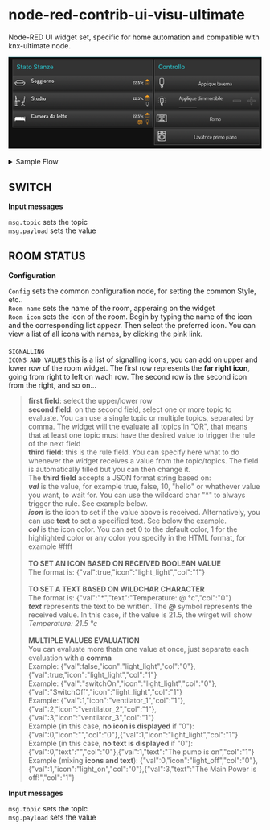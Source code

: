 # node-red-contrib-ui-visu-ultimate
 Node-RED UI widget set, specific for home automation and compatible with knx-ultimate node.

 ![Sample](img/pic.png)

<details><summary>Sample Flow</summary>
```
[{"id":"acc3bef0.8f645","type":"ui_ui-visuultimateswitch","z":"9c6f1052.3730b8","server":"f52e105f.720858","group":"b5fb6823.1a4258","order":3,"width":0,"height":0,"name":"Applique taverna","iconOn":"light_light","control":"0/1/2","controlPERCENT":"","status":"","statusPERCENT":"","x":510,"y":440,"wires":[[]]},{"id":"5049f919.61f1d8","type":"ui_ui-visuultimateswitch","z":"9c6f1052.3730b8","server":"f52e105f.720858","group":"b5fb6823.1a4258","order":4,"width":0,"height":0,"name":"Applique dimmerabile","iconOn":"light_light_dim_00","control":"0/0/11","controlPERCENT":"0/0/1","status":"","statusPERCENT":"","x":510,"y":480,"wires":[[]]},{"id":"af51840d.a82d08","type":"ui_ui-visuultimateswitch","z":"9c6f1052.3730b8","server":"f52e105f.720858","group":"b5fb6823.1a4258","order":5,"width":0,"height":0,"name":"Forno","iconOn":"scene_baking_oven","control":"3/0/1","controlPERCENT":"","status":"","statusPERCENT":"","x":460,"y":520,"wires":[[]]},{"id":"cc90f710.36a038","type":"ui_ui-visuultimateswitch","z":"9c6f1052.3730b8","server":"f52e105f.720858","group":"b5fb6823.1a4258","order":6,"width":0,"height":0,"name":"Lavatrice primo piano","iconOn":"scene_washing_machine","control":"3/0/3","controlPERCENT":"","status":"","statusPERCENT":"","x":510,"y":560,"wires":[[]]},{"id":"d90d0539.0f038","type":"ui_ui-visuultimateroomstatus","z":"9c6f1052.3730b8","server":"f52e105f.720858","group":"a582ae29.5deba","order":1,"width":"0","height":"0","name":"Soggiorno","iconOn":"scene_living","rules":[{"PositionInTemplate":"up","TopicField":"1/0/9, ","RegoleIcona":"{\"val\":\"*\",\"text\":\"@°c\",\"col\":\"0\"}"},{"PositionInTemplate":"up","TopicField":"0/0/1, 0/0/21, ","RegoleIcona":"{\"val\":false,\"icon\":\"control_all_on_off\",\"col\":\"0\"}, {\"val\":true,\"icon\":\"control_all_on_off\",\"col\":\"1\"}"}],"x":390,"y":300,"wires":[["4118e0c1.d7bdb8"]]},{"id":"7dc001ee.cbb0c","type":"function","z":"9c6f1052.3730b8","name":"","func":"msg.topic=\"1/0/10\";\n\nreturn msg;","outputs":1,"noerr":0,"x":230,"y":220,"wires":[["d90d0539.0f038","8356561d.ce6758","a7d404a7.1de55"]]},{"id":"114fd9b.75f21a6","type":"inject","z":"9c6f1052.3730b8","name":"","topic":"","payload":"true","payloadType":"bool","repeat":"","crontab":"","once":true,"onceDelay":"5","x":90,"y":200,"wires":[["7dc001ee.cbb0c"]]},{"id":"4118e0c1.d7bdb8","type":"debug","z":"9c6f1052.3730b8","name":"","active":true,"tosidebar":true,"console":false,"tostatus":false,"complete":"true","targetType":"full","x":450,"y":180,"wires":[]},{"id":"b24b8bbe.da31f","type":"inject","z":"9c6f1052.3730b8","name":"","topic":"","payload":"false","payloadType":"bool","repeat":"","crontab":"","once":false,"onceDelay":0.1,"x":90,"y":240,"wires":[["7dc001ee.cbb0c"]]},{"id":"71042927.51b7f","type":"function","z":"9c6f1052.3730b8","name":"","func":"msg.topic=\"1/0/9\";\n\nreturn msg;","outputs":1,"noerr":0,"x":250,"y":600,"wires":[["d90d0539.0f038","8356561d.ce6758","a7d404a7.1de55"]]},{"id":"7bdea01f.d4b3e8","type":"inject","z":"9c6f1052.3730b8","name":"","topic":"","payload":"22.5","payloadType":"num","repeat":"","crontab":"","once":true,"onceDelay":"2","x":90,"y":600,"wires":[["71042927.51b7f"]]},{"id":"4c0113e4.575064","type":"function","z":"9c6f1052.3730b8","name":"","func":"msg.topic=\"1/0/11\";\n\nreturn msg;","outputs":1,"noerr":0,"x":230,"y":300,"wires":[["d90d0539.0f038","8356561d.ce6758","a7d404a7.1de55"]]},{"id":"267728d9.e111c8","type":"inject","z":"9c6f1052.3730b8","name":"","topic":"","payload":"true","payloadType":"bool","repeat":"","crontab":"","once":true,"onceDelay":"8","x":90,"y":280,"wires":[["4c0113e4.575064"]]},{"id":"6660e3bf.da5c9c","type":"inject","z":"9c6f1052.3730b8","name":"","topic":"","payload":"false","payloadType":"bool","repeat":"","crontab":"","once":false,"onceDelay":0.1,"x":90,"y":320,"wires":[["4c0113e4.575064"]]},{"id":"96b666c6.f03e88","type":"function","z":"9c6f1052.3730b8","name":"","func":"msg.topic=\"0/0/21\";\n\nreturn msg;","outputs":1,"noerr":0,"x":230,"y":420,"wires":[["d90d0539.0f038","8356561d.ce6758","a7d404a7.1de55"]]},{"id":"69711f2d.477888","type":"inject","z":"9c6f1052.3730b8","name":"","topic":"","payload":"true","payloadType":"bool","repeat":"","crontab":"","once":true,"onceDelay":"10","x":90,"y":400,"wires":[["96b666c6.f03e88"]]},{"id":"705dad53.737ed4","type":"inject","z":"9c6f1052.3730b8","name":"","topic":"","payload":"false","payloadType":"bool","repeat":"","crontab":"","once":false,"onceDelay":0.1,"x":90,"y":440,"wires":[["96b666c6.f03e88"]]},{"id":"eead78b2.f7b9","type":"function","z":"9c6f1052.3730b8","name":"","func":"msg.topic=\"0/0/1\";\n\nreturn msg;","outputs":1,"noerr":0,"x":230,"y":500,"wires":[["d90d0539.0f038","8356561d.ce6758","a7d404a7.1de55"]]},{"id":"3b14904b.1a3b18","type":"inject","z":"9c6f1052.3730b8","name":"","topic":"","payload":"true","payloadType":"bool","repeat":"","crontab":"","once":true,"onceDelay":"12","x":90,"y":480,"wires":[["eead78b2.f7b9"]]},{"id":"e0adf963.71a168","type":"inject","z":"9c6f1052.3730b8","name":"","topic":"","payload":"false","payloadType":"bool","repeat":"","crontab":"","once":false,"onceDelay":0.1,"x":90,"y":520,"wires":[["eead78b2.f7b9"]]},{"id":"8356561d.ce6758","type":"ui_ui-visuultimateroomstatus","z":"9c6f1052.3730b8","server":"f52e105f.720858","group":"a582ae29.5deba","order":2,"width":"8","height":"1","name":"Studio","iconOn":"scene_office","rules":[{"PositionInTemplate":"up","TopicField":"1/0/9, ","RegoleIcona":"{\"val\":\"*\",\"text\":\"@°c\",\"col\":\"0\"}"},{"PositionInTemplate":"up","TopicField":"0/0/1, 0/0/21, ","RegoleIcona":"{\"val\":false,\"icon\":\"control_all_on_off\",\"col\":\"0\"}, {\"val\":true,\"icon\":\"control_all_on_off\",\"col\":\"1\"}"},{"PositionInTemplate":"down","TopicField":"0/0/1, 0/0/21, ","RegoleIcona":"{\"val\":false,\"icon\":\"light_light\",\"col\":\"1\"}, {\"val\":true,\"icon\":\"light_light\",\"col\":\"0\"}"}],"x":370,"y":340,"wires":[[]]},{"id":"a7d404a7.1de55","type":"ui_ui-visuultimateroomstatus","z":"9c6f1052.3730b8","server":"f52e105f.720858","group":"a582ae29.5deba","order":2,"width":"8","height":"1","name":"Camera da letto","iconOn":"scene_sleeping_alternat","rules":[{"PositionInTemplate":"up","TopicField":"1/0/9, ","RegoleIcona":"{\"val\":\"*\",\"text\":\"@°c\",\"col\":\"0\"}"},{"PositionInTemplate":"up","TopicField":"0/0/1, 0/0/21, ","RegoleIcona":"{\"val\":false,\"icon\":\"control_all_on_off\",\"col\":\"0\"}, {\"val\":true,\"icon\":\"control_all_on_off\",\"col\":\"1\"}"},{"PositionInTemplate":"down","TopicField":"1/0/10","RegoleIcona":"{\"val\":false,\"icon\":\"fts_window_2w_open_lr\",\"col\":\"0\"}, {\"val\":true,\"icon\":\"fts_window_2w_open_lr\",\"col\":\"1\"}"},{"PositionInTemplate":"down","TopicField":"1/0/11","RegoleIcona":"{\"val\":false,\"icon\":\"light_light\",\"col\":\"0\"}, {\"val\":true,\"icon\":\"light_light\",\"col\":\"1\"}"}],"x":540,"y":340,"wires":[[]]},{"id":"f52e105f.720858","type":"visu-config","z":"","name":"Config"},{"id":"b5fb6823.1a4258","type":"ui_group","z":"","name":"Controllo","tab":"9727e760.b5a91","order":2,"disp":true,"width":"6","collapse":false},{"id":"a582ae29.5deba","type":"ui_group","z":"","name":"Stato Stanze","tab":"9727e760.b5a91","order":1,"disp":true,"width":"8","collapse":false},{"id":"9727e760.b5a91","type":"ui_tab","z":"","name":"Home","icon":"dashboard","disabled":false,"hidden":false}]
```
</details>

 ## SWITCH

 **Input messages**

 <code>msg.topic</code> sets the topic<br/>
 <code>msg.payload</code> sets the value<br/>

 ## ROOM STATUS
 
 **Configuration**

<code>Config</code> sets the common configuration node, for setting the common Style, etc..<br/>
<code>Room name</code> sets the name of the room, apperaing on the widget<br/>
<code>Room icon</code> sets the icon of the room. Begin by typing the name of the icon and the corresponding list appear. Then select the preferred icon. You can view a list of all icons with names, by clicking the pink link.<br/><br/>
<code>SIGNALLING ICONS AND VALUES</code> this is a list of signalling icons, you can add on upper and lower row of the room widget. The first row represents the **far right icon**, going from right to left on wach row. The second row is the second icon from the right, and so on...<br/>
> **first field**: select the upper/lower row<br/>
> **second field**: on the second field, select one or more topic to evaluate. You can use a single topic or multiple topics, separated by comma. The widget will the evaluate all topics in "OR", that means that at least one topic must have the desired value to trigger the rule of the next field<br/>
> **third field**: this is the rule field. You can specify here what to do whenever the widget receives a value from the topic/topics. The field is automatically filled but you can then change it.<br/>
> The **third field** accepts a JSON format string based on:<br/>
> ***val*** is the value, for example true, false, 10, "hello" or whathever value you want, to wait for. You can use the wildcard char "*" to always trigger the rule. See example below.<br/>
> ***icon*** is the icon to set if the value above is received. Alternatively, you can use **text** to set a specified text. See below the example.<br/>
> ***col*** is the icon color. You can set 0 to the default color, 1 for the highlighted color or any color you specify in the HTML format, for example #ffff<br/> 
> <br/>
> **TO SET AN ICON BASED ON RECEIVED BOOLEAN VALUE**<br/>
> The format is: {"val":true,"icon":"light_light","col":"1"}<br/>
> <br/>
> **TO SET A TEXT BASED ON WILDCHAR CHARACTER**<br/>
> The format is: {"val":"\*","text":"Temperature: @ °c","col":"0"}<br/>
> ***text*** represents the text to be written. The ***@*** symbol represents the received value. In this case, if the value is 21.5, the wirget will show *Temperature: 21.5 °c*<br/>
> <br/>
> **MULTIPLE VALUES EVALUATION**<br/>
> You can evaluate more thatn one value at once, just separate each evaluation with a **comma**<br/>
> Example: {"val":false,"icon":"light_light","col":"0"},{"val":true,"icon":"light_light","col":"1"}<br/>
> Example: {"val":"switchOn","icon":"light_light","col":"0"},{"val":"SwitchOff","icon":"light_light","col":"1"}<br/>
> Example: {"val":1,"icon":"ventilator_1","col":"1"},{"val":2,"icon":"ventilator_2","col":"1"},{"val":3,"icon":"ventilator_3","col":"1"}<br/>
> Example (in this case, **no icon is displayed** if "0"): {"val":0,"icon":"","col":"0"},{"val":1,"icon":"light_light","col":"1"}<br/>
> Example (in this case, **no text is displayed** if "0"): {"val":0,"text":"","col":"0"},{"val":1,"text":"The pump is on","col":"1"}<br/>
> Example (mixing **icons and text**): {"val":0,"icon":"light_off","col":"0"},{"val":1,"icon":"light_on","col":"0"},{"val":3,"text":"The Main Power is off!","col":"1"}<br/>

 **Input messages**

 <code>msg.topic</code> sets the topic<br/> 
 <code>msg.payload</code> sets the value<br/>